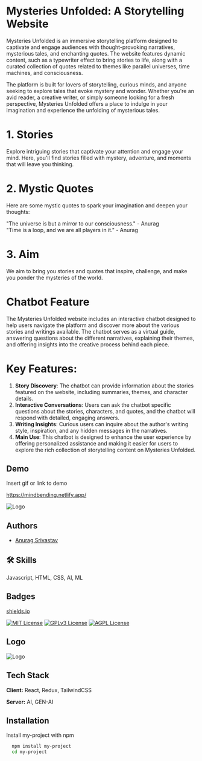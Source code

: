 
# Mysteries Unfolded: A Storytelling Website


Mysteries Unfolded is an immersive storytelling platform designed to captivate and engage audiences with thought-provoking narratives, mysterious tales, and enchanting quotes. The website features dynamic content, such as a typewriter effect to bring stories to life, along with a curated collection of quotes related to themes like parallel universes, time machines, and consciousness.

The platform is built for lovers of storytelling, curious minds, and anyone seeking to explore tales that evoke mystery and wonder. Whether you're an avid reader, a creative writer, or simply someone looking for a fresh perspective, Mysteries Unfolded offers a place to indulge in your imagination and experience the unfolding of mysterious tales.

# 1. Stories
Explore intriguing stories that captivate your attention and engage your mind. Here, you'll find stories filled with mystery, adventure, and moments that will leave you thinking.

# 2. Mystic Quotes
Here are some mystic quotes to spark your imagination and deepen your thoughts:

"The universe is but a mirror to our consciousness." - Anurag
<br>
"Time is a loop, and we are all players in it." - Anurag

# 3. Aim


We aim to bring you stories and quotes that inspire, challenge, and make you ponder the mysteries of the world.

# Chatbot Feature
The Mysteries Unfolded website includes an interactive chatbot designed to help users navigate the platform and discover more about the various stories and writings available. The chatbot serves as a virtual guide, answering questions about the different narratives, explaining their themes, and offering insights into the creative process behind each piece.

# Key Features:

1. **Story Discovery**: The chatbot can provide information about the stories featured on the website, including summaries, themes, and character details.
2. **Interactive Conversations**: Users can ask the chatbot specific questions about the stories, characters, and quotes, and the chatbot will respond with detailed, engaging answers.
3. **Writing Insights**: Curious users can inquire about the author's writing style, inspiration, and any hidden messages in the narratives.
4. **Main Use**: This chatbot is designed to enhance the user experience by offering personalized assistance and making it easier for users to explore the rich collection of storytelling content on Mysteries Unfolded.

## Demo

Insert gif or link to demo

https://mindbending.netlify.app/


![Logo](https://res.cloudinary.com/dvlgixtg8/image/upload/v1736318356/qbu45zlieqlei1bq5fr3.gif)







## Authors

- [Anurag Srivastav](https://github.com/anurag-srivatsav)


## 🛠 Skills
Javascript, HTML, CSS, AI, ML


## Badges

 [shields.io](https://shields.io/)

[![MIT License](https://img.shields.io/badge/License-MIT-green.svg)](https://choosealicense.com/licenses/mit/)
[![GPLv3 License](https://img.shields.io/badge/License-GPL%20v3-yellow.svg)](https://opensource.org/licenses/)
[![AGPL License](https://img.shields.io/badge/license-AGPL-blue.svg)](http://www.gnu.org/licenses/agpl-3.0)



## Logo
![Logo](https://res.cloudinary.com/dvlgixtg8/image/upload/v1735827984/storylogo.ico)


## Tech Stack

**Client:** React, Redux, TailwindCSS

**Server:** AI, GEN-AI


## Installation

Install my-project with npm

```bash
  npm install my-project
  cd my-project
```
    
